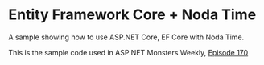 # Entity Framework Core + Noda Time
A sample showing how to use ASP.NET Core, EF Core with Noda Time.

This is the sample code used in ASP.NET Monsters Weekly, [Episode 170](https://youtu.be/zl0h2J6a0w4)

